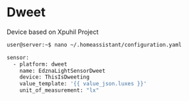 # Dweet

Device based on Xpuhil Project

```sh
user@server:~$ nano ~/.homeassistant/configuration.yaml
```

```sh
sensor:
  - platform: dweet
    name: EdznaLightSensorDweet
    device: ThisIsDweeting
    value_template: '{{ value_json.luxes }}'
    unit_of_measurement: "lx"
```